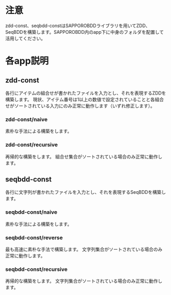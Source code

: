 # 注意
zdd-const、seqbdd-constはSAPPOROBDDライブラリを用いてZDD、SeqBDDを構築します。SAPPOROBDD内のapp下に中身のフォルダを配置して活用してください。

# 各app説明
## zdd-const
各行にアイテムの組合せが書かれたファイルを入力とし、それを表現するZDDを構築します。
現状、アイテム番号は1以上の数値で設定されていることと各組合せがソートされている入力にのみ正常に動作します（いずれ修正します）。

### zdd-const/naive
素朴な手法による構築をします。

### zdd-const/recursive
再帰的な構築をします。
組合せ集合がソートされている場合のみ正常に動作します。

## seqbdd-const
各行に文字列が書かれたファイルを入力とし、それを表現するSeqBDDを構築します。

### seqbdd-const/naive
素朴な手法による構築をします。

### seqbdd-const/reverse
最も高速に素朴な手法で構築します。
文字列集合がソートされている場合のみ正常に動作します。

### seqbdd-const/recursive
再帰的な構築をします。
文字列集合がソートされている場合のみ正常に動作します。